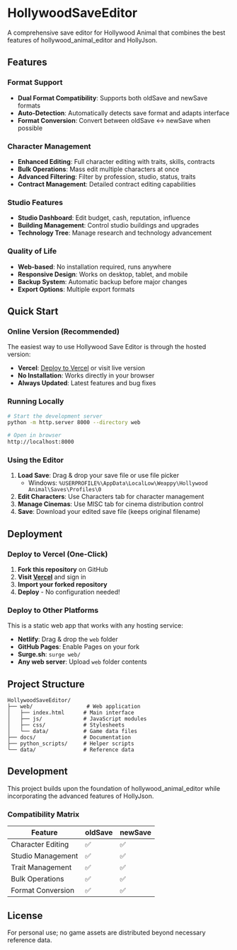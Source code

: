 # HollywoodSaveEditor

A comprehensive save editor for Hollywood Animal that combines the best features of hollywood_animal_editor and HollyJson.

## Features

### Format Support
- **Dual Format Compatibility**: Supports both oldSave and newSave formats
- **Auto-Detection**: Automatically detects save format and adapts interface
- **Format Conversion**: Convert between oldSave ↔ newSave when possible

### Character Management
- **Enhanced Editing**: Full character editing with traits, skills, contracts
- **Bulk Operations**: Mass edit multiple characters at once
- **Advanced Filtering**: Filter by profession, studio, status, traits
- **Contract Management**: Detailed contract editing capabilities

### Studio Features
- **Studio Dashboard**: Edit budget, cash, reputation, influence
- **Building Management**: Control studio buildings and upgrades
- **Technology Tree**: Manage research and technology advancement

### Quality of Life
- **Web-based**: No installation required, runs anywhere
- **Responsive Design**: Works on desktop, tablet, and mobile
- **Backup System**: Automatic backup before major changes
- **Export Options**: Multiple export formats

## Quick Start

### Online Version (Recommended)
The easiest way to use Hollywood Save Editor is through the hosted version:
- **Vercel**: [Deploy to Vercel](https://vercel.com/new) or visit live version
- **No Installation**: Works directly in your browser
- **Always Updated**: Latest features and bug fixes

### Running Locally
```bash
# Start the development server
python -m http.server 8000 --directory web

# Open in browser
http://localhost:8000
```

### Using the Editor
1. **Load Save**: Drag & drop your save file or use file picker
   - Windows: `%USERPROFILE%\AppData\LocalLow\Weappy\Hollywood Animal\Saves\Profiles\0`
2. **Edit Characters**: Use Characters tab for character management
3. **Manage Cinemas**: Use MISC tab for cinema distribution control
4. **Save**: Download your edited save file (keeps original filename)

## Deployment

### Deploy to Vercel (One-Click)
1. **Fork this repository** on GitHub
2. **Visit [Vercel](https://vercel.com)** and sign in
3. **Import your forked repository**
4. **Deploy** - No configuration needed!

### Deploy to Other Platforms
This is a static web app that works with any hosting service:
- **Netlify**: Drag & drop the `web` folder
- **GitHub Pages**: Enable Pages on your fork
- **Surge.sh**: `surge web/`
- **Any web server**: Upload `web` folder contents

## Project Structure
```
HollywoodSaveEditor/
├── web/                 # Web application
│   ├── index.html      # Main interface
│   ├── js/             # JavaScript modules
│   ├── css/            # Stylesheets
│   └── data/           # Game data files
├── docs/               # Documentation
├── python_scripts/     # Helper scripts
└── data/               # Reference data
```

## Development

This project builds upon the foundation of hollywood_animal_editor while incorporating the advanced features of HollyJson.

### Compatibility Matrix
| Feature | oldSave | newSave |
|---------|---------|---------|
| Character Editing | ✅ | ✅ |
| Studio Management | ✅ | ✅ |
| Trait Management | ✅ | ✅ |
| Bulk Operations | ✅ | ✅ |
| Format Conversion | ✅ | ✅ |

## License
For personal use; no game assets are distributed beyond necessary reference data.